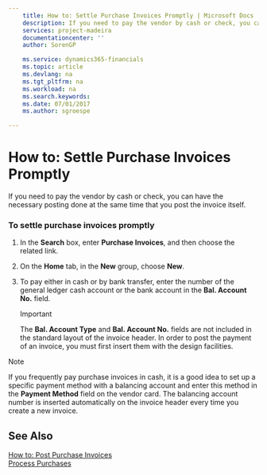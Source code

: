 ```yaml
---
    title: How to: Settle Purchase Invoices Promptly | Microsoft Docs
    description: If you need to pay the vendor by cash or check, you can have the necessary posting done at the same time that you post the invoice itself.
    services: project-madeira
    documentationcenter: ''
    author: SorenGP

    ms.service: dynamics365-financials
    ms.topic: article
    ms.devlang: na
    ms.tgt_pltfrm: na
    ms.workload: na
    ms.search.keywords:
    ms.date: 07/01/2017
    ms.author: sgroespe

---
```

# How to: Settle Purchase Invoices Promptly
If you need to pay the vendor by cash or check, you can have the necessary posting done at the same time that you post the invoice itself.  
  
### To settle purchase invoices promptly  
  
1.  In the **Search** box, enter **Purchase Invoices**, and then choose the related link.  
  
2.  On the **Home** tab, in the **New** group, choose **New**.  
  
3.  To pay either in cash or by bank transfer, enter the number of the general ledger cash account or the bank account in the **Bal. Account No.** field.  
  
    > [!IMPORTANT]  
    >  The **Bal. Account Type** and **Bal. Account No.** fields are not included in the standard layout of the invoice header. In order to post the payment of an invoice, you must first insert them with the design facilities.  
  
> [!NOTE]  
>  If you frequently pay purchase invoices in cash, it is a good idea to set up a specific payment method with a balancing account and enter this method in the **Payment Method** field on the vendor card. The balancing account number is inserted automatically on the invoice header every time you create a new invoice.  
  
## See Also  
 [How to: Post Purchase Invoices](../how-to-post-purchase-invoices.md)   
 [Process Purchases](../process-purchases.md)